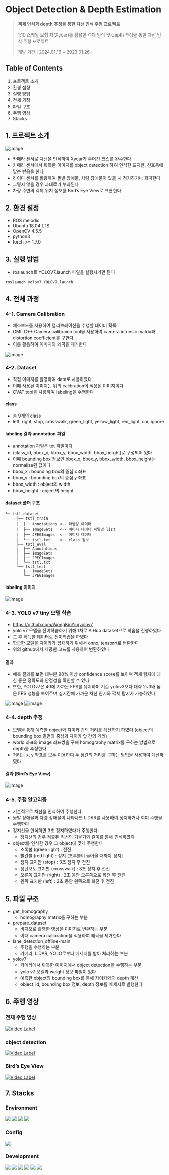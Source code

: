 # Object Detection & Depth Estimation
> **객체 인식과 depth 추정을 통한 차선 인식 주행 프로젝트**
> 
> 1:10 스케일 모형 차(Xycar)를 활용한 객체 인식 및 depth 추정을 통한 차선 인식 주행 프로젝트
>
> 개발 기간 : 2024.01.16 ~ 2023.01.26


## Table of Contents
1. 프로젝트 소개
2. 환경 설정
3. 실행 방법
4. 전체 과정
5. 파일 구조
6. 주행 영상
7. Stacks

## 1. 프로젝트 소개 
![image](https://github.com/nahye03/Object_detection-Depth_estimation-project/assets/54797864/234390a0-4166-499d-8ba4-e42409b9b53b)

- 카메라 센서로 차선을 인식하여 Xycar가 주어진 코스를 완수한다
- 카메라 센서에서 획득한 이미지를 object detection 하여 인식한 표지판, 신호등에 맞는 반응을 한다
- 라이다 센서를 활용하여 돌발 장애물, 차량 장애물이 있을 시 정지하거나 회피한다
- 그렇지 않을 경우 과태료가 부과된다
- 차량 주변의 객체 위치 정보를 Bird’s Eye View로 표현한다

## 2. 환경 설정
- ROS melodic
- Ubuntu 18.04 LTS
- OpenCV 4.5.5
- python3
- torch >= 1.7.0

## 3. 실행 방법
- roslaunch로 YOLOV7.launch 파일을 실행시키면 된다
```
roslaunch yolov7 YOLOV7.launch
```

## 4. 전체 과정
### 4-1. Camera Calibration
- 체스보드를 사용하여 캘리브레이션을 수행할 데이터 획득
- GML C++ Camera calibraion tool을 사용하여 camera intrinsic matrix과 distortion coefficient를 구한다
- 이를 활용하여 이미지의 왜곡을 제거한다


![image](https://github.com/nahye03/Object_detection-Depth_estimation-project/assets/54797864/0742b594-55aa-475b-bf4f-740f3eb97d70)

### 4-2. Dataset
- 직접 이미지를 촬영하여 data로 사용하였다
- 이때 사용된 이미지는 위의 calibration이 적용된 이미지이다
- CVAT tool을 사용하여 labeling을 수행한다

#### class
- 총 9개의 class
- left, right, stop, crosswalk, green_light, yellow_light, red_light, car, ignore

#### labeling 결과 annotation 파일
- annotation 파일은 txt 파일이다
- (class_id, bbox_x, bbox_y, bbox_width, bbox_height)로 구성되어 있다
- 이때 bounding box 정보인  bbox_x, bbox_y, bbox_width, bbox_height는 normalize된 값이다
- bbox_x : bounding box의 중심 x 좌표
- bbox_y : bounding box의 중심 y 좌표
- bbox_width : object의 width
- bbox_height : object의 height

#### dataset 폴더 구조
```
└─ tstl_dataset
     ├── tstl_train    
     |	├── Annotations <-- 라벨링 데이터
     |	├── ImageSets   <-- 이미지 데이터 파일명 list        
     |	├── JPEGImages	<-- 이미지 데이터
     |	└── tstl.txt	<-- class 정보 
     ├── tstl_eval 
     |	├── Annotations
     |	├── ImageSets       
     |	├── JPEGImages
     |	└── tstl.txt
     └── tstl_test
     	├── ImageSets       
     	└── JPEGImages
```
#### labeling 이미지

![image](https://github.com/nahye03/Object_detection-Depth_estimation-project/assets/54797864/1fe9bf2c-41b0-4a33-bd11-1b7e2fe3be4c)

### 4-3. YOLO v7 tiny 모델 학습
- https://github.com/WongKinYiu/yolov7
- yolo v7 모델을 전이학습하기 위해 1차로 AiHub dataset으로 학습을 진행하였다
- 그 후 획득한 데이터로 전이학습을 하였다
- 학습한 모델을 자이카가 탑재하기 위해서 onnx, tensorrt로 변환한다
- 위의 github에서 제공한 코드를 사용하여 변환하였다

#### 결과
- 예측 결과를 보면 대부분 90% 이상 confidence score를 보이며 객체 탐지에 대한 좋은 정확도와 안정성을 확인할 수 있다
- 또한, YOLOv7은 40에 가까운 FPS를 유지하며 기존 yolov3보다 대략 2~3배 높은 FPS 성능을 보여주며 실시간에 가까운 차선 인지와 객체 탐지가 가능하였다

![image](https://github.com/nahye03/Object_detection-Depth_estimation-project/assets/54797864/1f766a37-f86b-42bb-a45d-bb7823084146)
![image](https://github.com/nahye03/Object_detection-Depth_estimation-project/assets/54797864/0e00062c-d4f9-4860-b715-eeedd4e99ddd)

### 4-4. depth 추정
- 모델을 통해 예측한 object와 자이카 간의 거리를 계산하기 하였다 (object의 bounding box 밑면의 중심과 자이카 앞 간의 거리)
- world 좌표와 image 좌표쌍을 구해 homography matrix를 구하는 방법으로 depth를 추정한다
- 거리는 x, y 좌표를 모두 이용하여 두 점간의 거리를 구하는 방법을 사용하여 계산하였다

#### 결과 (Bird’s Eye View)
![image](https://github.com/nahye03/Object_detection-Depth_estimation-project/assets/54797864/95cb2ae2-7192-4679-87ff-fe2261be6d0b)

### 4-5. 주행 알고리즘
- 기본적으로 차선을 인식하여 주행한다
- 돌발 장애물과 차량 장애물이 나타나면 LiDAR를 사용하여 정지하거나 회피 주행을 수행한다
- 정지선을 인식하면 3초 정지하였다가 주행한다
  - 정지선의 경우 검출된 직선의 기울기와 길이를 통해 인식하였다
- object를 인식한 경우 그 object에 맞게 주행한다
    - 초록불 (green light) : 전진
    - 빨간불 (red light) : 정지 (초록불이 들어올 때까지 정지)
    - 정지 표지판 (stop) : 3초 정지 후 전진
    - 횡단보도 표지판 (crosswalk) : 3초 정지 후 전진
    - 오른쪽 표지판 (right) : 2초 동안 오른쪽으로 회전 후 전진
    - 왼쪽 표지판 (left) : 2초 동안 왼쪽으로 회전 후 전진

## 5. 파일 구조
- get_homography
  - homography matrix를 구하는 부분
- prepare_dataset
  - 비디오로 촬영한 영상을 이미지로 변환하는 부분
  - 이때 camera calibration을 적용하여 왜곡을 제거한다
- lane_detection_offline-main
  - 주행을 수행하는 부분
  - 카메라, LiDAR, YOLO로부터 메세지를 받아 처리하는 부분
- yolov7
  - 카메라에서 획득한 이미지에서 object detection을 수행하는 부분
  - yolo v7 모델과 weight 정보 파일이 있다
  - 예측한 object의 bounding box를 통해 자이카와의 depth 계산
  - object_id, bounding box 정보, depth 정보를 메세지로 발행한다

## 6. 주행 영상
### 전체 주행 영상
[![Video Label](http://img.youtube.com/vi/bgrc_A-WkS0/0.jpg)](https://youtu.be/bgrc_A-WkS0)

### object detection
[![Video Label](http://img.youtube.com/vi/hz_guQW5C3s/0.jpg)](https://youtu.be/hz_guQW5C3s)

### Bird’s Eye View
[![Video Label](http://img.youtube.com/vi/SFLkjMkyQ8o/0.jpg)](https://youtu.be/SFLkjMkyQ8o)

## 7. Stacks
### Environment
<img src="https://img.shields.io/badge/ubuntu-E95420?style=for-the-badge&logo=ubuntu&logoColor=white"> <img src="https://img.shields.io/badge/visualstudiocode-007ACC?style=for-the-badge&logo=visualstudiocode&logoColor=white">
<img src="https://img.shields.io/badge/git-F04032?style=for-the-badge&logo=git&logoColor=white"> 
<img src="https://img.shields.io/badge/github-181717?style=for-the-badge&logo=github&logoColor=white"> 

### Config
<img src="https://img.shields.io/badge/yaml-CB171E?style=for-the-badge&logo=yaml&logoColor=white">

### Development
<img src="https://img.shields.io/badge/cplusplus-00599C?style=for-the-badge&logo=cplusplus&logoColor=white"> <img src="https://img.shields.io/badge/cmake-064F8C?style=for-the-badge&logo=cmake&logoColor=white"> <img src="https://img.shields.io/badge/python-3776AB?style=for-the-badge&logo=python&logoColor=white"> <img src="https://img.shields.io/badge/ros-22314E?style=for-the-badge&logo=ros&logoColor=white"> <img src="https://img.shields.io/badge/opencv-5C3EE8?style=for-the-badge&logo=opencv&logoColor=white"> <img src="https://img.shields.io/badge/PyTorch-EE4C2C?style=for-the-badge&logo=pytorch&logoColor=white">
